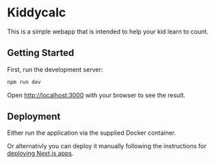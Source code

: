 # Kiddycalc

This is a simple webapp that is intended to help your kid learn to count. 

## Getting Started

First, run the development server:

```bash
npm run dev
```

Open [http://localhost:3000](http://localhost:3000) with your browser to see the result.

## Deployment

Either run the application via the supplied Docker container. 

Or alternativly you can deploy it manually following the instructions for [deploying Next.js apps](https://nextjs.org/docs/deployment).

